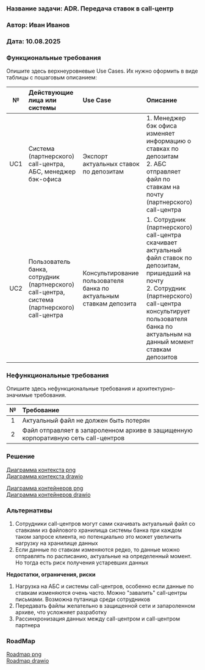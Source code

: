 ﻿### <a name="_b7urdng99y53"></a>**Название задачи:** ADR. Передача ставок в call-центр

### <a name="_hjk0fkfyohdk"></a>**Автор:** Иван Иванов

### <a name="_uanumrh8zrui"></a>**Дата:** 10.08.2025

### <a name="_3bfxc9a45514"></a>**Функциональные требования**

Опишите здесь верхнеуровневые Use Cases. Их нужно оформить в виде таблицы с пошаговым описанием:

| **№** | **Действующие лица или системы**                                                             | **Use Case**                                                       | **Описание**                                                                                                                                                                                                                            |
|:-----:|:---------------------------------------------------------------------------------------------|:-------------------------------------------------------------------|:----------------------------------------------------------------------------------------------------------------------------------------------------------------------------------------------------------------------------------------|
|  UC1  | Система (партнерского) call-центра, АБС, менеджер бэк-офиса                                  | Экспорт актуальных ставок по депозитам                             | 1. Менеджер бэк офиса изменяет информацию о ставках по депозитам<br/>2. АБС отправляет файл по ставкам на почту (партнерского) call-центра                                                                                              |
|  UC2  | Пользователь банка, сотрудник (партнерского) call-центра, система (партнерского) call-центра | Консультирование пользователя банка по актуальным ставкам депозита | 1. Сотрудник (партнерского) call-центра скачивает актуальный файл ставок по депозитам, пришедший на почту<br/>2. Сотрудник (партнерского) call-центра консультирует пользователя банка по актуальным на данный момент ставкам депозитов |

### <a name="_u8xz25hbrgql"></a>**Нефункциональные требования**

Опишите здесь нефункциональные требования и архитектурно-значимые требования.

| **№** | **Требование**                                                                     |
|:-----:|:-----------------------------------------------------------------------------------|
|   1   | Актуальный файл не должен быть потерян                                             |
|   2   | Файл отправляет в запароленном архиве в защищенную корпоративную сеть call-центров |

### <a name="_qmphm5d6rvi3"></a>**Решение**

[Диаграмма контекста png](https://github.com/Ferret56/architecture-standart/blob/sprint-9/Task4/adr_context.png)  
[Диаграмма контекста drawio](https://github.com/Ferret56/architecture-standart/blob/sprint-9/Task4/adr_context.drawio)

[Диаграмма контейнеров png](https://github.com/Ferret56/architecture-standart/blob/sprint-9/Task4/adr_container.png)  
[Диаграмма контейнеров drawio](https://github.com/Ferret56/architecture-standart/blob/sprint-9/Task4/adr_container.drawio)

### <a name="_bjrr7veeh80c"></a>**Альтернативы**

1. Сотрудники call-центров могут сами скачивать актуальный файл со ставками из файлового хранилища системы банка при каждом таком запросе клиента, но потенциально это может увеличить нагрузку на хранилище данных
2. Если данные по ставкам изменяются редко, то данные можно отправлять по расписанию, актуальные на определенный момент. Но тогда есть риск получения устаревших данных

**Недостатки, ограничения, риски**

1. Нагрузка на АБС и системы call-центров, особенно если данные по ставкам изменяются очень часто. Можно "завалить" call-центры письмами. Возможна путаница среди сотрудников
2. Передавать файлы желательно в защищенной сети и запароленном архиве, что усложняет разработку
3. Рассинхронизация данных между call-центром и call-центром партнера

### <a name="_bjrr7veeh80c"></a>**RoadMap**

[Roadmap png](https://github.com/Ferret56/architecture-standart/blob/sprint-9/Task4/Roadmap.png)  
[Roadmap drawio](https://github.com/Ferret56/architecture-standart/blob/sprint-9/Task4/Roadmap.drawio)  
